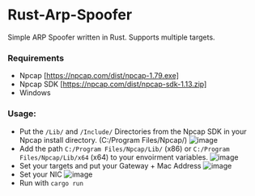 # Rust-Arp-Spoofer
Simple ARP Spoofer written in Rust.
Supports multiple targets.
### Requirements
- Npcap [https://npcap.com/dist/npcap-1.79.exe]
- Npcap SDK [https://npcap.com/dist/npcap-sdk-1.13.zip]
- Windows
### Usage:
- Put the ```/Lib/``` and ```/Include/``` Directories from the Npcap SDK in your Npcap install directory. (C:/Program Files/Npcap/)
![image](https://github.com/user-attachments/assets/68822b2d-6d90-4235-be96-10a5702dada5)
- Add the path ```C:/Program Files/Npcap/Lib/``` (x86) or ```C:/Program Files/Npcap/Lib/x64``` (x64) to your envoirment variables.
![image](https://github.com/user-attachments/assets/bc545f97-2c1b-4b84-8a8a-bd6201feaf67)
- Set your targets and put your Gateway + Mac Address
![image](https://github.com/user-attachments/assets/690cc8b7-3221-45b3-bfd4-edea049ac129)
- Set your NIC
![image](https://github.com/user-attachments/assets/6c98c08d-9539-4e80-ad4b-3f97a7140571)
- Run with ```cargo run```

